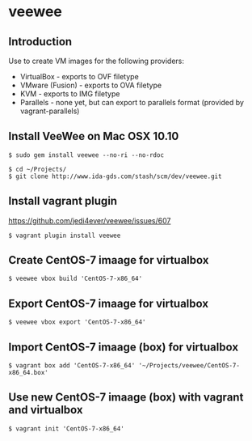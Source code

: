 # veewee

## Introduction
Use to create VM images for the following providers:
* VirtualBox - exports to OVF filetype
* VMware (Fusion) - exports to OVA filetype
* KVM - exports to IMG filetype
* Parallels - none yet, but can export to parallels format (provided by vagrant-parallels)

## Install VeeWee on Mac OSX 10.10
```
$ sudo gem install veewee --no-ri --no-rdoc
```
```
$ cd ~/Projects/
$ git clone http://www.ida-gds.com/stash/scm/dev/veewee.git
```

## Install vagrant plugin
https://github.com/jedi4ever/veewee/issues/607
```
$ vagrant plugin install veewee
```

## Create CentOS-7 imaage for virtualbox
```
$ veewee vbox build 'CentOS-7-x86_64'
```

## Export CentOS-7 imaage for virtualbox
```
$ veewee vbox export 'CentOS-7-x86_64'
```

## Import CentOS-7 imaage (box) for virtualbox
```
$ vagrant box add 'CentOS-7-x86_64' '~/Projects/veewee/CentOS-7-x86_64.box'
```

## Use new CentOS-7 imaage (box) with vagrant and virtualbox
```
$ vagrant init 'CentOS-7-x86_64'
```
